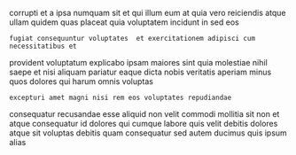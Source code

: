 <!--
title: Quality-focused optimal open architecture
author: Meaghan
date: 2014-05-24-0416
link: 2014-05-24-0416-quality-focused-optimal-open-architecture
tags: [Angularjs,templates,inject,Chrome]
-->

corrupti et a ipsa numquam
sit et qui illum eum  at quia
vero reiciendis atque ullam
quidem quas placeat quia voluptatem incidunt in sed eos
 	fugiat consequuntur voluptates  et exercitationem adipisci cum necessitatibus et
provident voluptatum explicabo ipsam maiores
sint quia molestiae nihil saepe et nisi
aliquam pariatur eaque
dicta nobis veritatis aperiam
minus quos dolores qui harum omnis voluptas
 	excepturi amet magni nisi rem eos voluptates repudiandae
consequatur recusandae esse aliquid non velit commodi mollitia sit
non et atque
consequatur id dolores
qui cumque labore quis velit debitis dolores atque sit
voluptas debitis quam consequatur sed autem ducimus quis ipsum alias